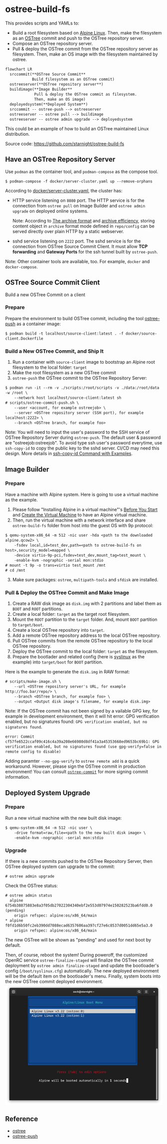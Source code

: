 # ostree-build-fs

This provides scripts and YAMLs to:
* Build a root filesystem based on [Alpine Linux](https://alpinelinux.org/). Then, make the filesystem as an [OSTree](https://ostreedev.github.io/ostree/introduction/) commit and push to the OSTree repository server.
* Compose an OSTree repository server.
* Pull & deploy the OSTree commit from the OSTree repository server as filesystem. Then, make an OS image with the filesystem maintained by ostree.

```mermaid
flowchart LR
  srccommit(**OSTree Source Commit**
            Build filesystem as an OSTree commit)
  ostreeserver(**OSTree repository server**)
  buildimage(**Image Builder**
             Pull & deploy the OSTree commit as filesystem.
             Then, make an OS image)
  deployedsystem(**Deployed System**)
  srccommit -- ostree-push --> ostreeserver
  ostreeserver -- ostree pull --> buildimage
  ostreeserver -- ostree admin upgrade --> deployedsystem
```

This could be an example of how to build an OSTree maintained Linux distribution.

Source code: https://github.com/starnight/ostree-build-fs

## Have an OSTree Repository Server

Use `podman` as the container tool, and `podman-compose` as the compose tool.
```shell
$ podman-compose -f docker/server-cluster.yaml up --remove-orphans
```
According to [docker/server-cluster.yaml](docker/server-cluster.yaml), the cluster has:
* HTTP service listening on `8080` port. The HTTP service is for the connection from `ostree pull` on Image Builder and `ostree admin upgrade` on deployed online systems.

  Note: According to [The archive format](https://ostreedev.github.io/ostree/formats/#the-archive-format) and [archive efficiency](https://ostreedev.github.io/ostree/formats/#archive-efficiency), storing content object in `archive` format mode defined in `repo/config` can be served directly over plain HTTP by a static webserver.

* sshd service listening on `2222` port. The sshd service is for the connection from OSTree Source Commit Client. It must allow **TCP forwarding** and **Gateway Ports** for the ssh tunnel built by `ostree-push`.

Note: Other container tools are available, too. For example, `docker` and `docker-compose`.

## OSTree Source Commit Client

Build a new OSTree Commit on a client

### Prepare

Prepare the environment to build OSTree commit, including the tool [ostree-push](https://github.com/dbnicholson/ostree-push) as a container image:
```shell
$ podman build -t localhost/source-client:latest . -f docker/source-client.Dockerfile
```

### Build a New OSTree Commit, and Ship It

1. Run a container with `source-client` image to bootstrap an Alpine root filesystem to the local folder: `target`
2. Make the root filesystem as a new OSTree commit
3. `ostree-push` the OSTree commit to the OSTree Repository Server:
```shell
$ podman run -it --rm -v ./scripts:/root/scripts -v ./data:/root/data -w /root \
    --network host localhost/source-client:latest sh
# scripts/ostree-commit-push.sh \
    --user <account, for example ostreejob> \
    --server <OSTree repository server (SSH port), for example localhost:2222> \
    --branch <OSTree branch, for example foo>
```

Note: You will need to input the user's password to the SSH service of OSTree Repository Server during `ostree-push`. The default user & password are "ostreejob:ostreejob". To avoid type ssh user's password everytime, use `ssh-copy-id` to copy the public key to the sshd server. CI/CD may need this design. More details in [ssh-copy-id Command with Examples](https://linuxopsys.com/ssh-copy-id-command).

## Image Builder

### Prepare

Have a machine with Alpine system. Here is going to use a virtual machine as the example.
1. Please follow "Installing Alpine in a virtual machine"'s [Before You Start](https://wiki.alpinelinux.org/wiki/Installing_Alpine_in_a_virtual_machine#Before_You_Start) and [Create the Virtual Machine](https://wiki.alpinelinux.org/wiki/Installing_Alpine_in_a_virtual_machine#Create_the_Virtual_Machine) to have an Alpine virtual machine.
2. Then, run the virtual machine with a network interface and share `ostree-build-fs` folder from host into the guest OS with 9p protocol:
```shell
$ qemu-system-x86_64 -m 512 -nic user -hda <path to the downloaded alpine.qcow2> \
    -fsdev local,id=test_dev,path=<path to ostree-build-fs on host>,security_model=mapped \
    -device virtio-9p-pci,fsdev=test_dev,mount_tag=test_mount \
    -enable-kvm -nographic -serial mon:stdio
# mount -t 9p -o trans=virtio test_mount /mnt
# cd /mnt
```
3. Make sure packages: `ostree`, `multipath-tools` and `sfdisk` are installed.

### Pull & Deploy the OSTree Commit and Make Image

1. Create a RAW disk image as `disk.img` with 2 partitions and label them as `BOOT` and `ROOT` partitions.
2. Create a local folder: `target` as the target root filesystem.
3. Mount the `ROOT` partition to the `target` folder. And, mount `BOOT` partition to `target/boot`.
4. Create a local OSTree repository into `target`.
5. Add a remote OSTree repository address to the local OSTree repository.
6. Pull OSTree commits from the remote OSTree repository to the local OSTree repository.
7. Deploy the OSTree commit to the local folder: `target` as the filesystem.
8. Prepare the bootlader and related config (here is [syslinux](https://wiki.alpinelinux.org/wiki/Bootloaders#Syslinux) as the example) into `target/boot` for `BOOT` partition.

Here is the example to generate the `disk.img` in RAW format:
```shell
# scripts/make-image.sh \
    --url <OSTree repository server's URL, for example http://foo.bar/repo/> \
    --branch <OSTree branch, for example foo> \
    --output <Output disk image's filename, for example disk.img>
```
Note: If the OSTree commit has not been signed by a vailable GPG key, for example in development environment, then it will hit error: GPG verification enabled, but no signatures found: `GPG verification enabled, but no signatures found`.
```log
error: Commit cf57fe6522ccaf09c416c4a39a208e66980d8df41a3a45353668ed9653bc69b1: GPG verification enabled, but no signatures found (use gpg-verify=false in remote config to disable)
```
Adding paramter `--no-gpg-verify` to `ostree remote add` is a quick workaround. However, please sign the OSTree commit in production environment! You can consult [`ostree-commit`](https://ostreedev.github.io/ostree/man/ostree-commit.html) for more signing commit information.

## Deployed System Upgrade

### Prepare

Run a new virtual machine with the new built disk image:
```shell
$ qemu-system-x86_64 -m 512 -nic user \
    -drive format=raw,file=<path to the new built disk image> \
    -enable-kvm -nographic -serial mon:stdio
```

### Upgrade

If there is a new commits pushed to the OSTree Repository Server, then OSTree deployed system can upgrade to the commit:
```
# ostree admin upgrade
```
Check the OSTree status:
```
# ostree admin status
  alpine 6754b38875883e8a3f05db27022304340ebf2e553d07974e150282523ba6fdd0.0 (pending)
    origin refspec: alpine:os/x86_64/main
* alpine f0fd1d6b50fc2eb390dd7088ecad6357606aa397cf27e6c8537d0051dd65e5a3.0
    origin refspec: alpine:os/x86_64/main
```
The new OSTree will be shown as "pending" and used for next boot by default.

Then, of course, reboot the system! During poweroff, the customized OpenRC service `ostree-finalize-staged` will finalize the OSTree commit deployment by `ostree admin finalize-staged` and update the bootloader's config (`/boot/syslinux.cfg`) automatically. The new deployed environment will be the default item on the bootloader's menu. Finally, system boots into the new OSTree commit deployed environment.
![bootloader-menu](images/bootloader-menu.png)

## Reference

* [ostree](https://ostreedev.github.io/ostree/introduction/)
* [ostree-push](https://github.com/dbnicholson/ostree-push)
